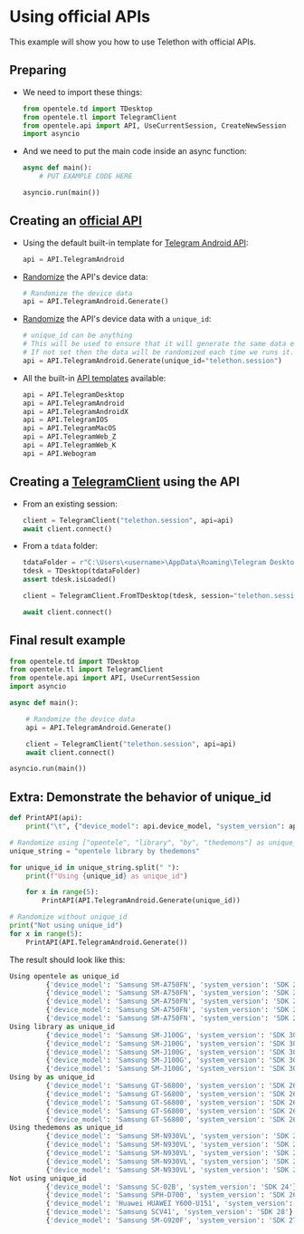 # Using official APIs
This example will show you how to use Telethon with official APIs.

## Preparing
- We need to import these things:
    ```python
    from opentele.td import TDesktop
    from opentele.tl import TelegramClient
    from opentele.api import API, UseCurrentSession, CreateNewSession
    import asyncio
    ```
- And we need to put the main code inside an async function:
    ```python
    async def main():
        # PUT EXAMPLE CODE HERE

    asyncio.run(main())
    ```

## Creating an [official API][APIDATA]
- Using the default built-in template for [Telegram Android API][AndroidAPI]:
    ```python
    api = API.TelegramAndroid
    ```
- [Randomize][APIGenerate] the API's device data:
    ```python
    # Randomize the device data
    api = API.TelegramAndroid.Generate()
    ```
- [Randomize][APIGenerate] the API's device data with a `unique_id`:
    ```python
    # unique_id can be anything
    # This will be used to ensure that it will generate the same data everytime.
    # If not set then the data will be randomized each time we runs it.
    api = API.TelegramAndroid.Generate(unique_id="telethon.session")
    ```
- All the built-in [API templates][APITemplates] available:
    ```python
    api = API.TelegramDesktop
    api = API.TelegramAndroid
    api = API.TelegramAndroidX	
    api = API.TelegramIOS
    api = API.TelegramMacOS
    api = API.TelegramWeb_Z
    api = API.TelegramWeb_K
    api = API.Webogram
    ```

## Creating a [TelegramClient][TelegramClient] using the API
- From an existing session:
    ```python
    client = TelegramClient("telethon.session", api=api)
    await client.connect()
    ```
- From a `tdata` folder:
    ```python
    tdataFolder = r"C:\Users\<username>\AppData\Roaming\Telegram Desktop\tdata"
    tdesk = TDesktop(tdataFolder)
    assert tdesk.isLoaded()

    client = TelegramClient.FromTDesktop(tdesk, session="telethon.session", flag=UseCurrentSession, api=api)

    await client.connect()
    ```

## Final result example
```python
from opentele.td import TDesktop
from opentele.tl import TelegramClient
from opentele.api import API, UseCurrentSession
import asyncio

async def main():

    # Randomize the device data
    api = API.TelegramAndroid.Generate()

    client = TelegramClient("telethon.session", api=api)
    await client.connect()

asyncio.run(main())
```

## Extra: Demonstrate the behavior of unique_id
```python
def PrintAPI(api):
    print("\t", {"device_model": api.device_model, "system_version": api.system_version})

# Randomize using ["opentele", "library", "by", "thedemons"] as unique_ids
unique_string = "opentele library by thedemons"

for unique_id in unique_string.split(" "):
    print(f"Using {unique_id} as unique_id")

    for x in range(5):
        PrintAPI(API.TelegramAndroid.Generate(unique_id))

# Randomize without unique_id
print("Not using unique_id")
for x in range(5):
    PrintAPI(API.TelegramAndroid.Generate())
```

The result should look like this:
```python
Using opentele as unique_id
         {'device_model': 'Samsung SM-A750FN', 'system_version': 'SDK 24'}
         {'device_model': 'Samsung SM-A750FN', 'system_version': 'SDK 24'}
         {'device_model': 'Samsung SM-A750FN', 'system_version': 'SDK 24'}
         {'device_model': 'Samsung SM-A750FN', 'system_version': 'SDK 24'}
         {'device_model': 'Samsung SM-A750FN', 'system_version': 'SDK 24'}
Using library as unique_id
         {'device_model': 'Samsung SM-J100G', 'system_version': 'SDK 30'}
         {'device_model': 'Samsung SM-J100G', 'system_version': 'SDK 30'}
         {'device_model': 'Samsung SM-J100G', 'system_version': 'SDK 30'}
         {'device_model': 'Samsung SM-J100G', 'system_version': 'SDK 30'}
         {'device_model': 'Samsung SM-J100G', 'system_version': 'SDK 30'}
Using by as unique_id
         {'device_model': 'Samsung GT-S6800', 'system_version': 'SDK 26'}
         {'device_model': 'Samsung GT-S6800', 'system_version': 'SDK 26'}
         {'device_model': 'Samsung GT-S6800', 'system_version': 'SDK 26'}
         {'device_model': 'Samsung GT-S6800', 'system_version': 'SDK 26'}
         {'device_model': 'Samsung GT-S6800', 'system_version': 'SDK 26'}
Using thedemons as unique_id
         {'device_model': 'Samsung SM-N930VL', 'system_version': 'SDK 29'}
         {'device_model': 'Samsung SM-N930VL', 'system_version': 'SDK 29'}
         {'device_model': 'Samsung SM-N930VL', 'system_version': 'SDK 29'}
         {'device_model': 'Samsung SM-N930VL', 'system_version': 'SDK 29'}
         {'device_model': 'Samsung SM-N930VL', 'system_version': 'SDK 29'}
Not using unique_id
         {'device_model': 'Samsung SC-02B', 'system_version': 'SDK 24'}
         {'device_model': 'Samsung SPH-D700', 'system_version': 'SDK 26'}
         {'device_model': 'Huawei HUAWEI Y600-U151', 'system_version': 'SDK 23'}
         {'device_model': 'Samsung SCV41', 'system_version': 'SDK 28'}
         {'device_model': 'Samsung SM-G920F', 'system_version': 'SDK 27'}
```

[APIDATA]: https://opentele.readthedocs.io/en/latest/documentation/authorization/api/#class-apidata
[AndroidAPI]: https://opentele.readthedocs.io/en/latest/documentation/authorization/api/#class-telegramandroid
[DesktopdAPI]: https://opentele.readthedocs.io/en/latest/documentation/authorization/api/#class-telegramdesktop
[APITemplates]: https://opentele.readthedocs.io/en/latest/documentation/authorization/api/#class-api
[APIGenerate]: https://opentele.readthedocs.io/en/latest/documentation/authorization/api/#generate
[TelegramClient]: https://opentele.readthedocs.io/en/latest/documentation/telethon/telegramclient/
[TDesktop]: https://opentele.readthedocs.io/en/latest/documentation/telethon/telegramclient/